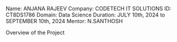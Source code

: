 Name: ANJANA RAJEEV
Company: CODETECH IT SOLUTIONS
ID: CT8DS1786
Domain: Data Science
Duration: JULY 10th, 2024 to SEPTEMBER 10th, 2024
Mentor: N.SANTHOSH

Overview of the Project

